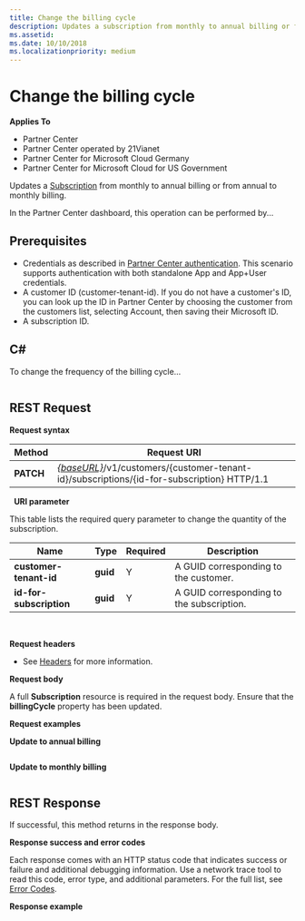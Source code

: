 ```yaml
---
title: Change the billing cycle
description: Updates a subscription from monthly to annual billing or from annual to monthly billing.
ms.assetid: 
ms.date: 10/10/2018
ms.localizationpriority: medium
---
```


# Change the billing cycle


**Applies To**

<!-- TODO: Verify that this is the correct Applies To values -->
-   Partner Center
-   Partner Center operated by 21Vianet
-   Partner Center for Microsoft Cloud Germany
-   Partner Center for Microsoft Cloud for US Government

Updates a [Subscription](subscriptions.md) from monthly to annual billing or from annual to monthly billing.

In the Partner Center dashboard, this operation can be performed by... <!-- TODO: Link to Pete's new doc -->

## <span id="Prerequisites"></span><span id="prerequisites"></span><span id="PREREQUISITES"></span>Prerequisites

<!-- TODO: Is this all correct?-->
- Credentials as described in [Partner Center authentication](partner-center-authentication.md). This scenario supports authentication with both standalone App and App+User credentials.
- A customer ID (customer-tenant-id). If you do not have a customer's ID, you can look up the ID in Partner Center by choosing the customer from the customers list, selecting Account, then saving their Microsoft ID.
- A subscription ID.


## <span id="C_"></span><span id="c_"></span>C#

To change the frequency of the billing cycle... <!-- TODO: Fill out this description and add a C# code snippet -->

<!-- TODO: Add code snippet here -->
``` csharp

```


## <span id="REST_Request"></span><span id="rest_request"></span><span id="REST_REQUEST"></span>REST Request

**Request syntax**

<!-- TODO: Update with the correct request URI -->
| Method    | Request URI                                                                                                               |
|-----------|---------------------------------------------------------------------------------------------------------------------------|
| **PATCH** | [*{baseURL}*](partner-center-rest-urls.md)/v1/customers/{customer-tenant-id}/subscriptions/{id-for-subscription} HTTP/1.1 |

 
**URI parameter**

<!-- TODO: Update with any required parameters or delete this section if there are no parameters -->
This table lists the required query parameter to change the quantity of the subscription.

| Name                    | Type     | Required | Description                               |
|-------------------------|----------|----------|-------------------------------------------|
| **customer-tenant-id**  | **guid** | Y        | A GUID corresponding to the customer.     |
| **id-for-subscription** | **guid** | Y        | A GUID corresponding to the subscription. |
 

**Request headers**

-   See [Headers](headers.md) for more information.


**Request body**

<!-- TODO: Verify that these are the correct request body requirements -->
A full **Subscription** resource is required in the request body. Ensure that the **billingCycle** property has been updated.


**Request examples**

**Update to annual billing**
<!-- TODO: Add a request example to change to annual billing -->
```http

```

**Update to monthly billing**
<!-- TODO: Add a request example to change to monthly billing -->
```http

```

## <span id="REST_Response"></span><span id="rest_response"></span><span id="REST_RESPONSE"></span>REST Response

If successful, this method returns <!-- TODO: Add what is returned -->  in the response body.


**Response success and error codes**

Each response comes with an HTTP status code that indicates success or failure and additional debugging information. Use a network trace tool to read this code, error type, and additional parameters. For the full list, see [Error Codes](error-codes.md).


**Response example**
<!-- Do we need multiple response examples for both annual and monthly? -->

<!-- TODO: Update with an example of a response -->
```http

```
